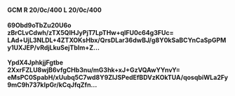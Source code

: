 #### GCM R 20/0c/400 L 20/0c/400
**69Obd9oTbZu20U6o**<br/>**zBrCLvCdwh/zTX5QlHJyPjT7LpTHw+qlFU0c64g3FUc=**<br/>**LAd+UjL3NLDL+4ZTXOKsHbx/QrsDLar36dwBJ/g8Y0kSaBCYnCaSpGPMy1UXJEP/vRdjLkuSejTbIm+Z...**<br/><br/>
**YpdX4JphkjjFgtbe**<br/>**2XxrFZLU8wjB6vfgCHb3nu/mG3hk+xJ+GzVQAwYYnvY=**<br/>**eMsPC0SpabH/xUubq5C7wd8Y9ZlJSPedEfBDVzKOkTUA/qosqbiWLa2Fy9mC9h737kIpGr/kCqJfqZfn...**